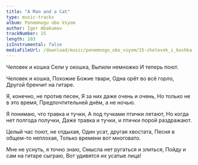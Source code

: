 ```yaml
---
title: "A Man and a Cat"
type: music-tracks
album: Ponemnogu obo Vsyom
author: Igor Abakumov
trackNumber: 15
length: 103
isInstrumental: false
mediaFileUrl: /download/music/ponemnogu_obo_vsyom/15-chelovek_i_koshka.mp3
---
```


Человек и кошка
Сели у окошка,
Выпили немножко
И теперь поют.

Человек и кошка,
Похожие Божие твари,
Одна орёт во всё горло,
Другой бренчит на гитаре.

Я, конечно, не против песен,
Я за них даже очень и очень,
Но только не в это время,
Предпочтительней днём, а не ночью.

Я понимаю, что травка и тучки,
А под тучками птички летают,
Но когда нет полгода получки,
Даже травка и тучки, и птички порой раздражают.

Целый час поют, не отдыхая,
Один усат, другая хвостата,
Песня в общем-то неплохая,
Только времени вот многовато.

Мне не уснуть, я точно знаю,
Смысла нет ругаться и злиться,
Пойду и сам на гитаре сыграю,
Вот удивятся их усатые лица!
